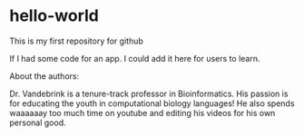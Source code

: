 # hello-world
This is my first repository for github

If I had some code for an app. I could add it here for users to learn.

About the authors:

Dr. Vandebrink is a tenure-track professor in Bioinformatics. His passion is for educating the youth in computational biology languages! He also spends waaaaaay too much time on youtube and editing his videos for his own personal good.
